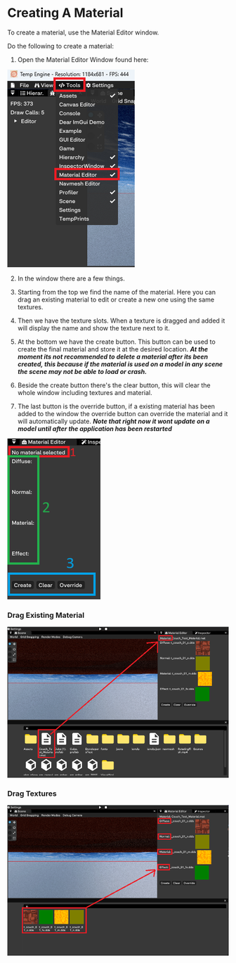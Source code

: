 # Creating A Material

To create a material, use the Material Editor window.

Do the following to create a material:

1. Open the Material Editor Window found here:

![FindMaterial](MaterialEditorFind.png)

2. In the window there are a few things. 

1. Starting from the top we find the name of the material. Here you can drag an existing material to edit or create a new one using the same textures.

2. Then we have the texture slots. When a texture is dragged and added it will display the name and show the texture next to it.

3. At the bottom we have the create button. This button can be used to create the final material and store it at the desired location.
***At the moment its not recommended to delete a material after its been created, this because if the material is used on a model in **any** scene the scene may not be able to load or crash.***

4. Beside the create button there's the clear button, this will clear the whole window including textures and material.

5. The last button is the override button, if a existing material has been added to the window the override button can override the material and it will automatically update.
***Note that right now it wont update on a model until after the application has been restarted***

![MaterialWindow](MaterialEditorWindow.png)

### Drag Existing Material

![DragMaterial](DragMaterial.png)

### Drag Textures

![DragTexture](DragTexture.png)
